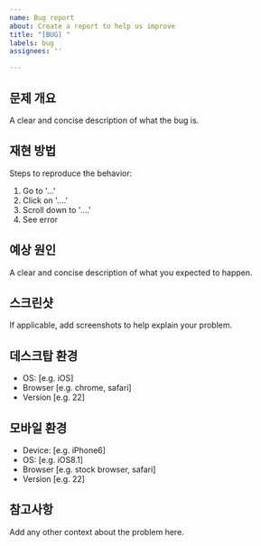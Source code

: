 ```yaml
---
name: Bug report
about: Create a report to help us improve
title: "[BUG] "
labels: bug
assignees: ''

---
```


문제 개요
---
A clear and concise description of what the bug is.

재현 방법
---
Steps to reproduce the behavior:
1. Go to '...'
2. Click on '....'
3. Scroll down to '....'
4. See error

예상 원인
---
A clear and concise description of what you expected to happen.

스크린샷
---
If applicable, add screenshots to help explain your problem.

데스크탑 환경
---
 - OS: [e.g. iOS]
 - Browser [e.g. chrome, safari]
 - Version [e.g. 22]

모바일 환경
---
 - Device: [e.g. iPhone6]
 - OS: [e.g. iOS8.1]
 - Browser [e.g. stock browser, safari]
 - Version [e.g. 22]

참고사항
---
Add any other context about the problem here.

